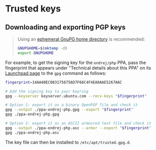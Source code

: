 # Trusted keys

## Downloading and exporting PGP keys

> Using an [ephemeral GnuPG home directory][ephemeral] is recommended:
>
> ```bash
> GNUPGHOME=$(mktemp -d)
> export GNUPGHOME
> ```

For example, to get the signing key for the `ondrej/php` PPA, pass the
fingerprint that appears under "Technical details about this PPA" on its
[Launchpad page][ppa] to the `gpg` command as follows:

```bash
fingerprint=14AA40EC0831756756D7F66C4F4EA0AAE5267A6C

# Add the signing key to your keyring
gpg --keyserver keyserver.ubuntu.com --recv-keys "$fingerprint"

# Option 1: export it as a binary OpenPGP file and check it
gpg --output ./ppa-ondrej-php.gpg --export "$fingerprint"
gpg ./ppa-ondrej-php.gpg

# Option 2: export it as an ASCII armoured text file and check it
gpg --output ./ppa-ondrej-php.asc --armor --export "$fingerprint"
gpg ./ppa-ondrej-php.asc
```

The key file can then be installed to `/etc/apt/trusted.gpg.d`.

[ppa]: https://launchpad.net/~ondrej/+archive/ubuntu/php
[ephemeral]:
    https://www.gnupg.org/documentation/manuals/gnupg/Ephemeral-home-directories.html
